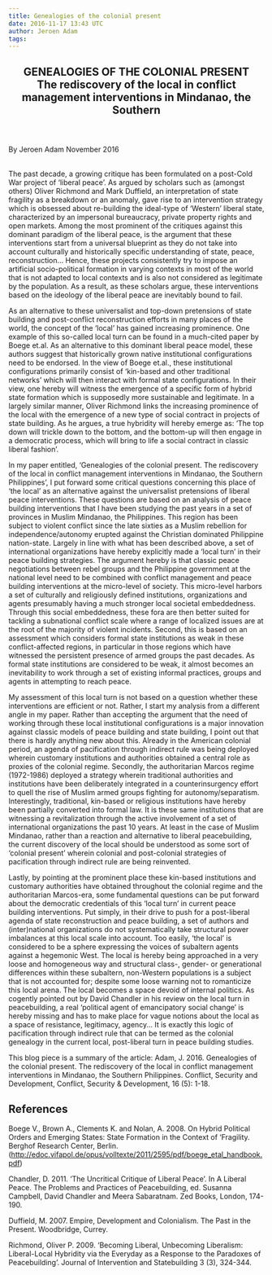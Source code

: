 ```yaml
---
title: Genealogies of the colonial present
date: 2016-11-17 13:43 UTC
author: Jeroen Adam
tags:
---
```


<article class="article">
  <header class="title">
    <h1>GENEALOGIES OF THE COLONIAL PRESENT<br>
<span class="sub">The rediscovery of the local in conflict management interventions in Mindanao,
the Southern</span>
</h1>
  </header>
  <footer class="date">
    <time datetime="11/17/2016">By Jeroen Adam November 2016</time>
  </footer>
  <div class="line">&nbsp;</div>
  <div class="body">
    <p>The past decade, a growing critique has been formulated on a post-Cold
War project of ‘liberal peace’. As argued by scholars such as (amongst others)
Oliver Richmond and Mark Duffield, an interpretation of state fragility as a
breakdown or an anomaly, gave rise to an intervention strategy which is obsessed
about re-building the ideal-type of ‘Western’ liberal state, characterized by an
impersonal bureaucracy, private property rights and open markets. Among the most
prominent of the critiques against this dominant paradigm of the liberal peace,
is the argument that these interventions start from a universal blueprint as
they do not take into account culturally and historically specific understanding
of state, peace, reconstruction… Hence, these projects consistently try to
impose an artificial socio-political formation in varying contexts in most of
the world that is not adapted to local contexts and is also not considered as
legitimate by the population. As a result, as these scholars argue, these
interventions based on the ideology of the liberal peace are inevitably bound to
fail. 
</p>
  <p>As an alternative to these universalist and top-down pretensions of state
building and post-conflict reconstruction efforts in many places of the world,
the concept of the ‘local’ has gained increasing prominence. One example of this
so-called local turn can be found in a much-cited paper by Boege et.al.  As an
alternative to this dominant liberal peace model, these authors suggest that
historically grown native institutional configurations need to be endorsed. In
the view of Boege et.al., these institutional configurations primarily consist
of ‘kin-based and other traditional networks’ which will then interact with
formal state configurations. In their view, one hereby will witness the
emergence of a specific form of hybrid state formation which is supposedly more
sustainable and legitimate. In a largely similar manner, Oliver Richmond links
the increasing prominence of the local with the emergence of a new type of
social contract in projects of state building. As he argues, a true hybridity
will hereby emerge as: ‘The top down will trickle down to the bottom, and the
bottom-up will then engage in a democratic process, which will bring to life a
social contract in classic liberal fashion’.
</p>
<p>In my paper entitled, ‘Genealogies of the colonial present. The rediscovery
of the local in conflict management interventions in Mindanao, the Southern
Philippines’, I put forward some critical questions concerning this place of
‘the local’ as an alternative against the universalist pretensions of liberal
peace interventions. These questions are based on an analysis of peace building
interventions that I have been studying the past years in a set of provinces in
Muslim Mindanao, the Philippines. This region has been subject to violent
conflict since the late sixties as a Muslim rebellion for independence/autonomy
erupted against the Christian dominated Philippine nation-state. Largely in line
with what has been described above, a set of international organizations have
hereby explicitly made a ‘local turn’ in their peace building strategies. The
argument hereby is that classic peace negotiations between rebel groups and the
Philippine government at the national level need to be combined with conflict
management and peace building interventions at the micro-level of society. This
micro-level harbors a set of culturally and religiously defined institutions,
organizations and agents presumably having a much stronger local societal
embeddedness. Through this social embeddedness, these fora are then better
suited for tackling a subnational conflict scale where a range of localized
issues are at the root of the majority of violent incidents. Second, this is
based on an assessment which considers formal state institutions as weak in these conflict-affected regions, in
particular in those regions which have witnessed the persistent presence of
armed groups the past decades. As formal state institutions are considered to be
weak, it almost becomes an inevitability to work through a set of existing
informal practices, groups and agents in attempting to reach peace. </p>
<p>
My assessment of this local turn is not based on a question whether these
interventions are efficient or not. Rather, I start my analysis from a different
angle in my paper. Rather than accepting the argument that the need of working
through these local institutional configurations is a major innovation against
classic models of peace building and state building, I point out that there is
hardly anything new about this. Already in the American colonial period, an
agenda of pacification through indirect rule was being deployed wherein
customary institutions and authorities obtained a central role as proxies of the
colonial regime. Secondly, the authoritarian Marcos regime (1972-1986) deployed
a strategy wherein traditional authorities and institutions have been
deliberately integrated in a counterinsurgency effort to quell the rise of
Muslim armed groups fighting for autonomy/separatism. Interestingly,
traditional, kin-based or religious institutions have hereby been partially
converted into formal law. It is these same institutions that are witnessing a
revitalization through the active involvement of a set of international
organizations the past 10 years. At least in the case of Muslim Mindanao, rather
than a reaction and alternative to liberal peacebuilding, the current discovery
of the local should be understood as some sort of ‘colonial present’ wherein
colonial and post-colonial strategies of pacification through indirect rule are
being reinvented. </p>
<p>Lastly, by pointing at the prominent place these kin-based institutions and
customary authorities have obtained throughout the colonial regime and the
authoritarian Marcos-era, some fundamental questions can be put forward about
the democratic credentials of this ‘local turn’ in current peace building
interventions. Put simply, in their drive to push for a post-liberal agenda of
state reconstruction and peace building, a set of authors and (inter)national
organizations do not systematically take structural power imbalances at this
local scale into account. Too easily, ‘the local’ is considered to be a sphere
expressing the voices of subaltern agents against a hegemonic West. The local is
hereby being approached in a very loose and homogeneous way and structural
class-, gender- or generational differences within these subaltern, non-Western
populations is a subject that is not accounted for; despite some loose warning
not to romanticize this local arena. The local becomes a space devoid of
internal politics. As cogently pointed out by David Chandler in his review on
the local turn in peacebuilding, a real ‘political agent of emancipatory social
change’  is hereby missing and has to make place for vague notions about the
local as a space of resistance, legitimacy, agency… It is exactly this logic of
pacification through indirect rule that can be termed as the colonial genealogy
in the current local, post-liberal turn in peace building studies.</p>
<p>This blog piece is a summary of the article: Adam, J. 2016. Genealogies of
the colonial present. The rediscovery of the local in conflict management
interventions in Mindanao, the Southern Philippines. Conflict, Security and
Development, Conflict, Security & Development, 16 (5): 1-18.</p>
<h2>References</h2>
<p>Boege V., Brown A., Clements K. and Nolan, A. 2008. On Hybrid Political
Orders and Emerging States: State Formation in the Context of ‘Fragility.
Berghof Research Center, Berlin.
(<a class="underline" href="http://edoc.vifapol.de/opus/volltexte/2011/2595/pdf/boege_etal_handbook.pdf">http://edoc.vifapol.de/opus/volltexte/2011/2595/pdf/boege_etal_handbook.pdf</a>)</p>
<p>Chandler, D. 2011. ‘The Uncritical Critique of Liberal Peace’. In A Liberal
Peace. The Problems and Practices of Peacebuilding, ed. Susanna Campbell, David
Chandler and Meera Sabaratnam. Zed Books, London, 174-190.</p>
<p>Duffield, M. 2007. Empire, Development and Colonialism. The Past in the
Present. Woodbridge, Currey.</p>
<p>Richmond, Oliver P. 2009. ‘Becoming Liberal, Unbecoming Liberalism:
Liberal-Local Hybridity via the Everyday as a Response to the Paradoxes of
Peacebuilding’. Journal of Intervention and Statebuilding 3 (3), 324-344.</p>
  </div>
</article>

